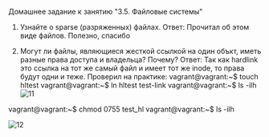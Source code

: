 Домашнее задание к занятию "3.5. Файловые системы"

1. Узнайте о sparse (разряженных) файлах.
Ответ:
Прочитал об этом виде файлов. Полезно, спасибо

2. Могут ли файлы, являющиеся жесткой ссылкой на один объкт, иметь разные права доступа и владельца? Почему?
Ответ:
Так как hardlink это ссылка на тот же самый файл и имеет тот же inode, то права будут одни и теже.
Проверил на практике:
vagrant@vagrant:~$ touch hltest
vagrant@vagrant:~$ ln hltest test-link
vagrant@vagrant:~$ ls -ilh
![11](https://user-images.githubusercontent.com/94568542/149618626-b8b8b91c-5515-4847-86bf-6ad9da68e890.jpg)

vagrant@vagrant:~$ chmod 0755 test_hl 
vagrant@vagrant:~$ ls -ilh

![12](https://user-images.githubusercontent.com/94568542/149618677-77886f5d-de53-43d4-a5c6-ea5f47b8ba42.jpg)
